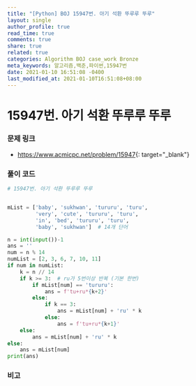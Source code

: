 ```yaml
---
title: "[Python] BOJ 15947번. 아기 석환 뚜루루 뚜루"
layout: single
author_profile: true
read_time: true
comments: true
share: true
related: true
categories: Algorithm BOJ case_work Bronze
meta_keywords: 알고리즘,백준,파이썬,15947번
date: 2021-01-10 16:51:08 -0400
last_modified_at: 2021-01-10T16:51:08+08:00
---
```


# 15947번. 아기 석환 뚜루루 뚜루

### 문제 링크
- <https://www.acmicpc.net/problem/15947>{: target="\_blank"}

### 풀이 코드

```python
# 15947번. 아기 석환 뚜루루 뚜루


mList = ['baby', 'sukhwan', 'tururu', 'turu',
         'very', 'cute', 'tururu', 'turu',
         'in', 'bed', 'tururu', 'turu',
         'baby', 'sukhwan']  # 14개 단어

n = int(input())-1
ans = ''
num = n % 14
numList = [2, 3, 6, 7, 10, 11]
if num in numList:
    k = n // 14
    if k >= 3:  # ru가 5번이상 반복 (기본 한번)
        if mList[num] == 'tururu':
            ans = f'tu+ru*{k+2}'
        else:
            if k == 3:
                ans = mList[num] + 'ru' * k
            else:
                ans = f'tu+ru*{k+1}'
    else:
        ans = mList[num] + 'ru' * k
else:
    ans = mList[num]
print(ans)
```

### 비고